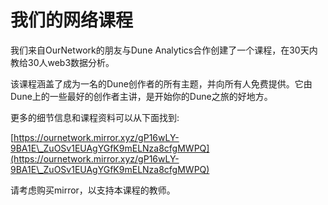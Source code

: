 # 我们的网络课程

我们来自OurNetwork的朋友与Dune Analytics合作创建了一个课程，在30天内教给30人web3数据分析。

该课程涵盖了成为一名的Dune创作者的所有主题，并向所有人免费提供。它由Dune上的一些最好的创作者主讲，是开始你的Dune之旅的好地方。

更多的细节信息和课程资料可以从下面找到:

[https://ournetwork.mirror.xyz/gP16wLY-9BA1E\_ZuOSv1EUAgYGfK9mELNza8cfgMWPQ](https://ournetwork.mirror.xyz/gP16wLY-9BA1E\_ZuOSv1EUAgYGfK9mELNza8cfgMWPQ)



请考虑购买mirror，以支持本课程的教师。
